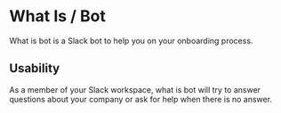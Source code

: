# What Is / Bot

What is bot is a Slack bot to help you on your onboarding process.

## Usability

As a member of your Slack workspace, what is bot will try to answer questions about your company or ask for help when there is no answer.
